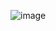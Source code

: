 ![image](https://github.com/Faulhe1t/Weather-forecast/assets/102277430/63cf3f25-be5c-4552-8f69-9acf5e994ebe)

